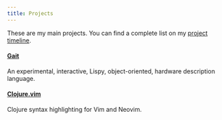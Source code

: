 ```yaml
---
title: Projects
---
```


These are my main projects.  You can find a complete list on my
[project timeline](timeline/).


#### [Gait](https://github.com/axvr/gait)

An experimental, interactive, Lispy, object-oriented, hardware description
language.


#### [Clojure.vim](https://github.com/clojure-vim/clojure.vim)

Clojure syntax highlighting for Vim and Neovim.
